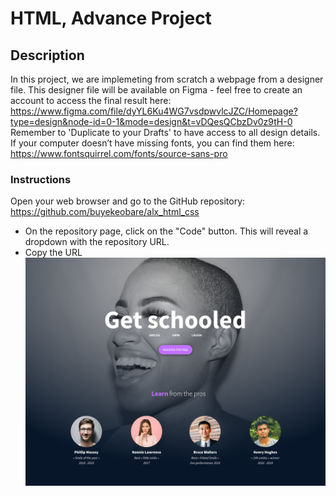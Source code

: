 # HTML, Advance Project

## Description

In this project, we are implemeting from scratch a webpage from a designer file. This designer file will be available on Figma - feel free to create an account to access the final result here:
https://www.figma.com/file/dyYL6Ku4WG7vsdpwvlcJZC/Homepage?type=design&node-id=0-1&mode=design&t=vDQesQCbzDv0z9tH-0
Remember to 'Duplicate to your Drafts' to have access to all design details. If your computer doesn’t have missing fonts, you can find them here: https://www.fontsquirrel.com/fonts/source-sans-pro

### Instructions

Open your web browser and go to the GitHub repository: https://github.com/buyekeobare/alx_html_css
- On the repository page, click on the "Code" button. This will reveal a dropdown with the repository URL.
- Copy the URL
![School Page](https://github.com/buyekeobare/alx_html_css/blob/main/html_advance/image/School%20Page.png)